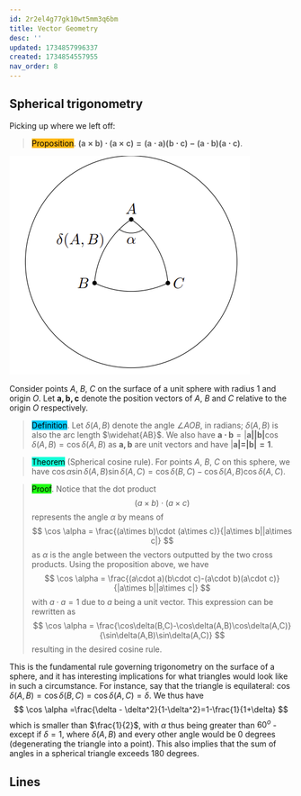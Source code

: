```yaml
---
id: 2r2el4g77gk10wt5mm3q6bm
title: Vector Geometry
desc: ''
updated: 1734857996337
created: 1734854557955
nav_order: 8
---
```

## Spherical trigonometry
Picking up where we left off:
> <span style="background-color: #ffb812; color: black;">Proposition</span>. $\mathbf{(a\times b)\cdot (a\times c)= (a\cdot a)(b\cdot c)-(a\cdot b)(a\cdot c)}$.

![alt text](./assets/images/image-2.png)

Consider points $A$, $B$, $C$ on the surface of a unit sphere with radius 1 and origin $O$. Let $\mathbf{a,b,c}$ denote the position vectors of $A$, $B$ and $C$ relative to the origin $O$ respectively. 

> <span style="background-color: #03cafc; color: black;">Definition</span>. Let $\delta(A,B)$ denote the angle $\angle AOB$, in radians; $\delta(A,B)$ is also the arc length $\widehat{AB}$. We also have $\mathbf{a\cdot b} = |\mathbf{a||b|}\cos \delta(A,B)=\cos \delta(A,B)$ as $\mathbf{a,b}$ are unit vectors and have $|\mathbf{a|=|b|=1}$.

> <span style="background-color: #12ffd7; color: black;">Theorem</span> (Spherical cosine rule). For points $A$, $B$, $C$ on this sphere, we have $\cos \alpha \sin\delta(A,B) \sin\delta(A,C)=\cos\delta(B,C)-\cos\delta(A,B)\cos\delta(A,C)$.

> <span style="background-color: #1eff12; color: black;">Proof</span>. Notice that the dot product
$$
(a\times b)\cdot (a\times c)
$$
> represents the angle $\alpha$ by means of
$$
\cos \alpha = \frac{(a\times b)\cdot (a\times c)}{|a\times b||a\times c|}
$$
> as $\alpha$ is the angle between the vectors outputted by the two cross products. Using the proposition above, we have
$$
\cos \alpha = \frac{(a\cdot a)(b\cdot c)-(a\cdot b)(a\cdot c)}{|a\times b||a\times c|}
$$
> with $a\cdot a = 1$ due to $a$ being a unit vector. This expression can be rewritten as
$$
\cos \alpha = \frac{\cos\delta(B,C)-\cos\delta(A,B)\cos\delta(A,C)}{\sin\delta(A,B)\sin\delta(A,C)}
$$
> resulting in the desired cosine rule.

This is the fundamental rule governing trigonometry on the surface of a sphere, and it has interesting implications for what triangles would look like in such a circumstance. For instance, say that the triangle is equilateral: $\cos\delta(A,B)=\cos\delta(B,C)=\cos\delta(A,C)=\delta$. We thus have
$$
\cos \alpha =\frac{\delta - \delta^2}{1-\delta^2}=1-\frac{1}{1+\delta}
$$
which is smaller than $\frac{1}{2}$, with $\alpha$ thus being greater than $60^{o}$ - except if $\delta = 1$, where $\delta(A,B)$ and every other angle would be 0 degrees (degenerating the triangle into a point). This also implies that the sum of angles in a spherical triangle exceeds 180 degrees.

## Lines
